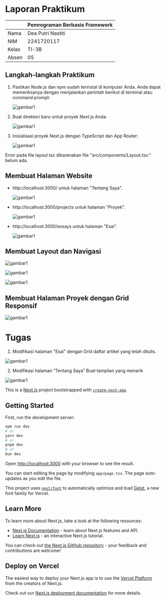 # Laporan Praktikum

|        |   Pemrograman Berbasis Framework   |
|--------|------------------------------------|
|Nama    | Dea Putri Nastiti                  |
|NIM     | 2241720117                         |
|Kelas   | TI-3B                              |
|Absen   | 05                                 |

## Langkah-langkah Praktikum

1. Pastikan Node.js dan npm sudah terinstal di komputer Anda. Anda dapat memeriksanya dengan
menjalankan perintah berikut di terminal atau command prompt:

    ![gambar1](/website-pribadi/ss/l1_1.png)

2. Buat direktori baru untuk proyek Next.js Anda:

    ![gambar1](/website-pribadi/ss/l1_2.png)

3. Inisialisasi proyek Next.js dengan TypeScript dan App Router:

    ![gambar1](/website-pribadi/ss/l1_3.png)

Error pada file layout.tsx dikarenakan file "src/components/Layout.tsx:" belum ada. 

## Membuat Halaman Website

- http://localhost:3000/ untuk halaman "Tentang Saya".

    ![gambar1](/website-pribadi/ss/l2_1.png)

- http://localhost:3000/projects untuk halaman "Proyek". 

    ![gambar1](/website-pribadi/ss/l2_2.png)

- http://localhost:3000/essays untuk halaman "Esai".

    ![gambar1](/website-pribadi/ss/l2_3.png)

## Membuat Layout dan Navigasi 

![gambar1](/website-pribadi/ss/l3_1.png)

![gambar1](/website-pribadi/ss/l3_2.png)

![gambar1](/website-pribadi/ss/l3_3.png)

## Membuat Halaman Proyek dengan Grid Responsif 

![gambar1](/website-pribadi/ss/l4_1.png)

# Tugas

1. Modifikasi halaman "Esai" dengan Grid daftar artikel yang telah ditulis. 

![gambar1](/website-pribadi/ss/t1.png)

2. Modifikasi halaman “Tentang Saya” Buat tampilan yang menarik  

![gambar1](/website-pribadi/ss/t2.png)






This is a [Next.js](https://nextjs.org) project bootstrapped with [`create-next-app`](https://nextjs.org/docs/app/api-reference/cli/create-next-app).



## Getting Started

First, run the development server:

```bash
npm run dev
# or
yarn dev
# or
pnpm dev
# or
bun dev
```

Open [http://localhost:3000](http://localhost:3000) with your browser to see the result.

You can start editing the page by modifying `app/page.tsx`. The page auto-updates as you edit the file.

This project uses [`next/font`](https://nextjs.org/docs/app/building-your-application/optimizing/fonts) to automatically optimize and load [Geist](https://vercel.com/font), a new font family for Vercel.

## Learn More

To learn more about Next.js, take a look at the following resources:

- [Next.js Documentation](https://nextjs.org/docs) - learn about Next.js features and API.
- [Learn Next.js](https://nextjs.org/learn) - an interactive Next.js tutorial.

You can check out [the Next.js GitHub repository](https://github.com/vercel/next.js) - your feedback and contributions are welcome!

## Deploy on Vercel

The easiest way to deploy your Next.js app is to use the [Vercel Platform](https://vercel.com/new?utm_medium=default-template&filter=next.js&utm_source=create-next-app&utm_campaign=create-next-app-readme) from the creators of Next.js.

Check out our [Next.js deployment documentation](https://nextjs.org/docs/app/building-your-application/deploying) for more details.
